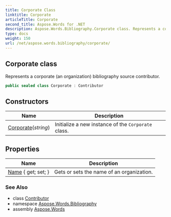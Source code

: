 ```yaml
---
title: Corporate Class
linktitle: Corporate
articleTitle: Corporate
second_title: Aspose.Words for .NET
description: Aspose.Words.Bibliography.Corporate class. Represents a corporate an organization bibliography source contributor in C#.
type: docs
weight: 150
url: /net/aspose.words.bibliography/corporate/
---
```

## Corporate class

Represents a corporate (an organization) bibliography source contributor.

```csharp
public sealed class Corporate : Contributor
```

## Constructors

| Name | Description |
| --- | --- |
| [Corporate](corporate/)(*string*) | Initialize a new instance of the `Corporate` class. |

## Properties

| Name | Description |
| --- | --- |
| [Name](../../aspose.words.bibliography/corporate/name/) { get; set; } | Gets or sets the name of an organization. |

### See Also

* class [Contributor](../contributor/)
* namespace [Aspose.Words.Bibliography](../../aspose.words.bibliography/)
* assembly [Aspose.Words](../../)

